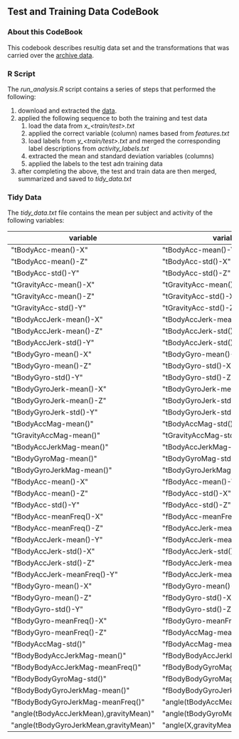 ## Test and Training Data CodeBook

### About this CodeBook

This codebook describes resultig data set and the transformations that was carried over the [archive data](https://d396qusza40orc.cloudfront.net/getdata%2Fprojectfiles%2FUCI%20HAR%20Dataset.zip).

### R Script

The *run_analysis.R* script contains a series of steps that performed the following:
1. download and extracted the [data](https://d396qusza40orc.cloudfront.net/getdata%2Fprojectfiles%2FUCI%20HAR%20Dataset.zip).
1. applied the following sequence to both the training and test data
   1. load the data from *x_<train/test>.txt*
   1. applied the correct variable (column) names based from *features.txt* 
   1. load labels from *y_<train/test>.txt* and merged the corresponding label descriptions from *activity_labels.txt*
   1. extracted the mean and standard deviation variables (columns)
   1. applied the labels to the test adn training data
1. after completing the above, the test and train data are then merged, summarized and saved to *tidy_data.txt*


### Tidy Data

The *tidy_data.txt* file contains the mean per subject and activity of the following variables:

|variable|variable|
|----------------------------------------|--------------------------------------|
| "tBodyAcc-mean()-X"                    | "tBodyAcc-mean()-Y"                  |  
| "tBodyAcc-mean()-Z"                    | "tBodyAcc-std()-X"                   |  
| "tBodyAcc-std()-Y"                     | "tBodyAcc-std()-Z"                   |  
| "tGravityAcc-mean()-X"                 | "tGravityAcc-mean()-Y"               |  
| "tGravityAcc-mean()-Z"                 | "tGravityAcc-std()-X"                |  
| "tGravityAcc-std()-Y"                  | "tGravityAcc-std()-Z"                |  
| "tBodyAccJerk-mean()-X"                | "tBodyAccJerk-mean()-Y"              |  
| "tBodyAccJerk-mean()-Z"                | "tBodyAccJerk-std()-X"               |  
| "tBodyAccJerk-std()-Y"                 | "tBodyAccJerk-std()-Z"               |  
| "tBodyGyro-mean()-X"                   | "tBodyGyro-mean()-Y"                 |  
| "tBodyGyro-mean()-Z"                   | "tBodyGyro-std()-X"                  |  
| "tBodyGyro-std()-Y"                    | "tBodyGyro-std()-Z"                  |  
| "tBodyGyroJerk-mean()-X"               | "tBodyGyroJerk-mean()-Y"             |  
| "tBodyGyroJerk-mean()-Z"               | "tBodyGyroJerk-std()-X"              |  
| "tBodyGyroJerk-std()-Y"                | "tBodyGyroJerk-std()-Z"              |  
| "tBodyAccMag-mean()"                   | "tBodyAccMag-std()"                  |  
| "tGravityAccMag-mean()"                | "tGravityAccMag-std()"               |  
| "tBodyAccJerkMag-mean()"               | "tBodyAccJerkMag-std()"              |  
| "tBodyGyroMag-mean()"                  | "tBodyGyroMag-std()"                 |  
| "tBodyGyroJerkMag-mean()"              | "tBodyGyroJerkMag-std()"             |  
| "fBodyAcc-mean()-X"                    | "fBodyAcc-mean()-Y"                  |  
| "fBodyAcc-mean()-Z"                    | "fBodyAcc-std()-X"                   |  
| "fBodyAcc-std()-Y"                     | "fBodyAcc-std()-Z"                   |  
| "fBodyAcc-meanFreq()-X"                | "fBodyAcc-meanFreq()-Y"              |  
| "fBodyAcc-meanFreq()-Z"                | "fBodyAccJerk-mean()-X"              |  
| "fBodyAccJerk-mean()-Y"                | "fBodyAccJerk-mean()-Z"              |  
| "fBodyAccJerk-std()-X"                 | "fBodyAccJerk-std()-Y"               |  
| "fBodyAccJerk-std()-Z"                 | "fBodyAccJerk-meanFreq()-X"          |  
| "fBodyAccJerk-meanFreq()-Y"            | "fBodyAccJerk-meanFreq()-Z"          |  
| "fBodyGyro-mean()-X"                   | "fBodyGyro-mean()-Y"                 |  
| "fBodyGyro-mean()-Z"                   | "fBodyGyro-std()-X"                  |  
| "fBodyGyro-std()-Y"                    | "fBodyGyro-std()-Z"                  |  
| "fBodyGyro-meanFreq()-X"               | "fBodyGyro-meanFreq()-Y"             |  
| "fBodyGyro-meanFreq()-Z"               | "fBodyAccMag-mean()"                 |  
| "fBodyAccMag-std()"                    | "fBodyAccMag-meanFreq()"             |  
| "fBodyBodyAccJerkMag-mean()"           | "fBodyBodyAccJerkMag-std()"          |  
| "fBodyBodyAccJerkMag-meanFreq()"       | "fBodyBodyGyroMag-mean()"            |  
| "fBodyBodyGyroMag-std()"               | "fBodyBodyGyroMag-meanFreq()"        |  
| "fBodyBodyGyroJerkMag-mean()"          | "fBodyBodyGyroJerkMag-std()"         |  
| "fBodyBodyGyroJerkMag-meanFreq()"      | "angle(tBodyAccMean,gravity)"        |  
| "angle(tBodyAccJerkMean),gravityMean)" | "angle(tBodyGyroMean,gravityMean)"   |  
| "angle(tBodyGyroJerkMean,gravityMean)" | "angle(X,gravityMean)"               | 
